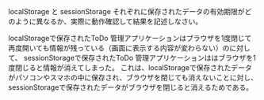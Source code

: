 localStorage と sessionStorage それぞれに保存されたデータの有効期限がどのように異なるか、実際に動作確認して結果を記述しなさい。

localStorageで保存されたToDo 管理アプリケーションはブラウザを1度閉じて再度開いても情報が残っている（画面に表示する内容が変わらない）のに対して、
sessionStorageで保存されたToDo 管理アプリケーションははブラウザを1度閉じると情報が消えてしまった。
これは、localStorageで保存されたデータがパソコンやスマホの中に保存され、ブラウザを閉じても消えないことに対し、
sessionStorageで保存されたデータがブラウザを閉じると消えるためである。